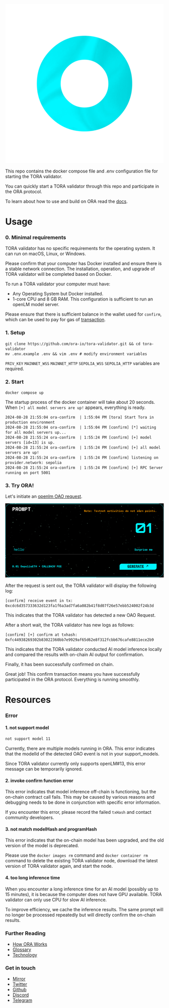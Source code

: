 <img alt="Banner" src="docs/images/Rainbow-Radiating-V1_00167-b.png"/>

This repo contains the docker compose file and .env configuration file for starting the TORA validator.

You can quickly start a TORA validator through this repo and participate in the ORA protocol.

To learn about how to use and build on ORA read the [docs](https://docs.ora.io/doc).

# Usage
### 0. Minimal requirements

TORA validator has no specific requirements for the operating system. It can run on macOS, Linux, or Windows. 

Please confirm that your computer has Docker installed and ensure there is a stable network connection. The installation, operation, and upgrade of TORA validator will be completed based on Docker.

To run a TORA validator your computer must have:
- Any Operating System but Docker installed.
- 1-core CPU and 8 GB RAM. This configuration is sufficient to run an openLM model server.

Please ensure that there is sufficient balance in the wallet used for `confirm`, which can be used to pay for gas of [transaction](https://sepolia.etherscan.io/tx/0x4f18a1ae40fceeed1ac771097e0cca90f843bb2fe77bee53c3dbd71d5e05a012).

### 1. Setup
```shell
git clone https://github.com/ora-io/tora-validator.git && cd tora-validator
mv .env.example .env && vim .env # modify environment variables
```
`PRIV_KEY` `MAINNET_WSS` `MAINNET_HTTP` `SEPOLIA_WSS` `SEPOLIA_HTTP` variables are required.

### 2. Start
```shell
docker compose up
```

The startup process of the docker container will take about 20 seconds. When `[+] all model servers are up!` appears, everything is ready.

```log
2024-08-28 21:55:04 ora-confirm  | 1:55:04 PM [tora] Start Tora in production environment
2024-08-28 21:55:04 ora-confirm  | 1:55:04 PM [confirm] [*] waiting for all model servers up...
2024-08-28 21:55:24 ora-confirm  | 1:55:24 PM [confirm] [+] model servers [id=13] is up.
2024-08-28 21:55:24 ora-confirm  | 1:55:24 PM [confirm] [+] all model servers are up!
2024-08-28 21:55:24 ora-confirm  | 1:55:24 PM [confirm] listening on provider.network: sepolia
2024-08-28 21:55:24 ora-confirm  | 1:55:24 PM [confirm] [+] RPC Server running on port 5001
```

### 3. Try ORA!
Let's initiate an [openlm OAO request](https://www.ora.io/app/opml/openlm). 

<img alt="Banner" src="docs/images/openlm.png"/>

After the request is sent out, the TORA validator will display the following log:
```
[confirm] receive event in tx: 0xcdc6d357333632d123fa1f6a3ad7fa6a082b41f8d07f26e57ebb524002f24b3d
```

This indicates that the TORA validator has detected a new OAO Request.

After a short wait, the TORA validator has new logs as follows:
```
[confirm] [+] confirm at txhash: 0xfc44938269302b83022360bb7e9929af65d62e8f312fcbb676cafe8811ece2b9
```
This indicates that the TORA validator conducted AI model inference locally and compared the results with on-chain AI output for confirmation.

Finally, it has been successfully confirmed on chain.

Great job! This confirm transaction means you have successfully participated in the ORA protocol. Everything is running smoothly.

# Resources
### Error

#### 1. not support model

```bash
not support model 11
```

Currently, there are multiple models running in ORA. This error indicates that the modelId of the detected OAO event is not in your support_models.

Since TORA validator currently only supports openLM#13, this error message can be temporarily ignored.

#### 2. invoke confirm function error

This error indicates that model inference off-chain is functioning, but the on-chain contract call fails. This may be caused by various reasons and debugging needs to be done in conjunction with specific error information.

If you encounter this error, please record the failed `txHash` and contact community developers.

#### 3. not match modelHash and programHash

This error indicates that the on-chain model has been upgraded, and the old version of the model is deprecated.

Please use the `docker images rm` command and `docker container rm` command to delete the existing TORA validator node, download the latest version of TORA validator again, and start the node.

#### 4. too long inference time

When you encounter a long inference time for an AI model (possibly up to 15 minutes), it is because the computer does not have GPU available. TORA validator can only use CPU for slow AI inference.

To improve efficiency, we cache the inference results. The same prompt will no longer be processed repeatedly but will directly confirm the on-chain results.

### Further Reading

- [How ORA Works](https://docs.ora.io/doc/ora/how-ora-works)
- [Glossary](https://docs.ora.io/doc/resources/glossary)
- [Technology](https://docs.ora.io/doc/technology/proving-frameworks-zkml-opml-opp-ai)

### Get in touch

- [Mirror](https://mirror.xyz/orablog.eth)
- [Twitter](https://twitter.com/OraProtocol)
- [Github](https://github.com/ora-io)
- [Discord](https://discord.gg/MgyYbW9dQj)
- [Telegram](https://t.me/Hyper_Oracle)
